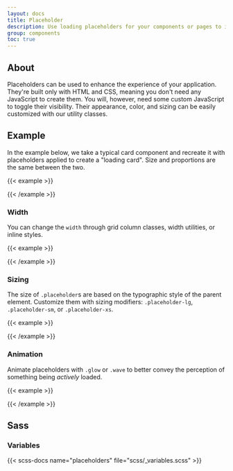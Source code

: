 ```yaml
---
layout: docs
title: Placeholder
description: Use loading placeholders for your components or pages to indicate something may still be loading.
group: components
toc: true
---
```


## About

Placeholders can be used to enhance the experience of your application. They're built only with HTML and CSS, meaning you don't need any JavaScript to create them. You will, however, need some custom JavaScript to toggle their visibility. Their appearance, color, and sizing can be easily customized with our utility classes.

## Example

In the example below, we take a typical card component and recreate it with placeholders applied to create a "loading card". Size and proportions are the same between the two.

{{< example >}}
<div class="placeholder" aria-hidden="true">
    <span class="title"></span>
    <span class="el"></span>
    <span class="el"></span>
    <span class="el"></span>
    <span class="el"></span>
    <span class="el"></span>
</div>
{{< /example >}}

### Width

You can change the `width` through grid column classes, width utilities, or inline styles.

{{< example >}}
<div class="placeholder" aria-hidden="true">
    <span class="el"></span>
    <span class="el"></span>
    <span class="el" style="width: 25%;"></span>
</div>
{{< /example >}}


### Sizing

The size of `.placeholder`s are based on the typographic style of the parent element. Customize them with sizing modifiers: `.placeholder-lg`, `.placeholder-sm`, or `.placeholder-xs`.

{{< example >}}
<div class="placeholder" aria-hidden="true">
    <span class="el lg"></span>
    <span class="el"></span>
    <span class="el sm"></span>
    <span class="el xs"></span>
</div>
{{< /example >}}

### Animation

Animate placeholders with `.glow` or `.wave` to better convey the perception of something being _actively_ loaded.

{{< example >}}
<p class="placeholder glow">
    <span class="el"></span>
    <span class="el"></span>
    <span class="el"></span>
</p>

<p class="placeholder wave">
    <span class="el"></span>
    <span class="el"></span>
    <span class="el"></span>
</p>
{{< /example >}}

## Sass

### Variables

{{< scss-docs name="placeholders" file="scss/_variables.scss" >}}
